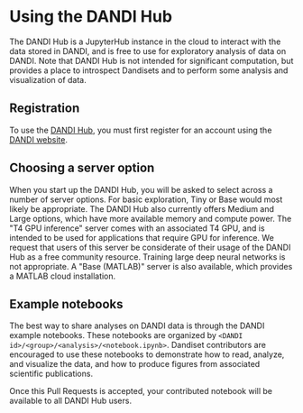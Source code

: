 # Using the DANDI Hub

The DANDI Hub is a JupyterHub instance in the cloud to interact with the data stored in DANDI, and is free to use for exploratory analysis of data on DANDI. Note that DANDI Hub is not intended for significant computation, but provides a place to introspect Dandisets and to perform some analysis and visualization of data.

## Registration

To use the [DANDI Hub](http://hub.dandiarchive.org), you must first register for an account using the [DANDI website](http://dandiarchive.org).

## Choosing a server option

When you start up the DANDI Hub, you will be asked to select across a number of server options. For basic exploration, Tiny or Base would most likely be appropriate. The DANDI Hub also currently offers Medium and Large options, which have more available memory and compute power. The "T4 GPU inference" server comes with an associated T4 GPU, and is intended to be used for applications that require GPU for inference. We request that users of this server be considerate of their usage of the DANDI Hub as a free community resource. Training large deep neural networks is not appropriate. A "Base (MATLAB)" server is also available, which provides a MATLAB cloud installation.

## Example notebooks

The best way to share analyses on DANDI data is through the DANDI example notebooks. These notebooks are organized by `<DANDI id>/<group>/<analysis>/<notebook.ipynb>`. Dandiset contributors are encouraged to use these notebooks to demonstrate how to read, analyze, and visualize the data, and how to produce figures from associated scientific publications.

Once this Pull Requests is accepted, your contributed notebook will be available to all DANDI Hub users.